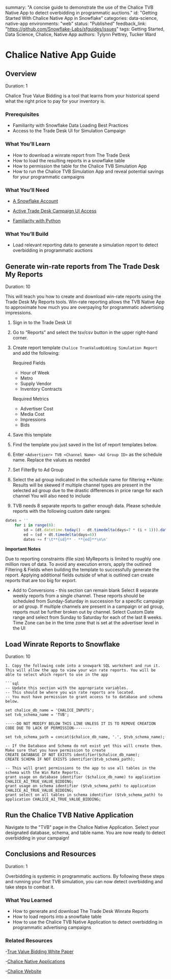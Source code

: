 summary: "A concise guide to demonstrate the use of the Chalice TVB Native App to detect overbidding in programmatic auctions."
id: "Getting Started With Chalice Native App in Snowflake"
categories: data-science, native-app
environments: "web"
status: "Published"
feedback_link: "https://github.com/Snowflake-Labs/sfguides/issues"
tags: Getting Started, Data Science, Chalice, Native App 
authors: Tylynn Pettrey, Tucker Ward 

# Chalice Native App Guide
<!-- ------------------------ -->
## Overview 
Duration: 1

Chalice True Value Bidding is a tool that learns from your historical spend
what the right price to pay for your inventory is. 

### Prerequisites
- Familiarity with Snowflake Data Loading Best Practices
- Access to the Trade Desk UI for Simulation Campaign
### What You’ll Learn 
- How to download a winrate report from The Trade Desk 
- How to load the resulting reports in a snowflake table  
- How to permission the table for the Chalice TVB Simulation App
- How to run the Chalice TVB Simulation App and reveal potential savings for your programmatic campaigns

### What You’ll Need 
- [A Snowflake Account](https://signup.snowflake.com/) 

- [Active Trade Desk Campaign UI Access](https://www.thetradedesk.com/us)

- [Familiarity with Python](https://www.python.org/) 

### What You’ll Build 
- Load relevant reporting data to generate a simulation report to detect overbidding in programmatic auctions

<!-- ------------------------ -->
## Generate win-rate reports from The Trade Desk My Reports
Duration: 10

This will teach you how to create and download win-rate reports using the Trade Desk My Reports tools. Win-rate reporting allows the TVB Native App to approximate how much you are overpaying for programmatic advertising impressions. 

1. Sign in to the Trade Desk UI
2. Go to “Reports” and select the tsv/csv button in the upper right-hand corner.
3. Create report template `Chalice TrueValueBidding Simulation Report` and add the following:

    Required Fields  
    - Hour of Week
    - Metro
    - Supply Vendor
    - Inventory Contracts
    
    Required Metrics
    - Advertiser Cost
    - Media Cost
    - Impressions
    - Bids

4. Save this template
5. Find the template you just saved in the list of report templates below.
6. Enter `<Advertiser> TVB <Channel Name> <Ad Group ID>` as the schedule name. Replace the values as needed
7. Set FilterBy to Ad Group
8. Select the ad group indicated in the schedule name for filtering **Note: Results will be skewed if multiple channel 
types are present in the selected ad group due to the drastic differences in price range for each channel
You will also need to include
9. TVB needs 8 separate reports to gather enough data. Please schedule reports with the following custom date ranges:

```javascript
dates = ''
    for i in range(8):
        sd = (dt.datetime.today() - dt.timedelta(days=7 * (i + 1))).date()
        ed = (sd + dt.timedelta(days=6))
        dates += f'\t**{sd}** - **{ed}**\n\n'
```

**Important Notes**

Due to reporting constraints (file size) MyReports is limited to roughly one million rows of data. To avoid any execution errors, apply the outlined Filtering & Fields when building the template to successfully generate the report. Applying additional fields outside of what is outlined can create reports that are too big for export. 
- Add to Conversions - this section can remain blank 
Select 8 separate weekly reports from a single channel. These reports should be scheduled from Sunday-Saturday in succession for a specific campaign or ad group. If multiple channels are present in a campaign or ad group, reports must be further broken out by channel. 
Select Custom Date range and select from Sunday to Saturday for each of the last 8 weeks. Time Zone can be in the time zone that is set at the advertiser level in the UI


## Load Winrate Reports to Snowflake 
Duration: 10

```
1. Copy the following code into a snowpark SQL worksheet and run it. This will allow the app to view your win rate reports. You will be able to select which report to use in the app

```sql
-- Update this section with the appropriate variables. 
-- This should be where you win rate reports are located. 
-- You must have permission to grant access to to database and schema below.

set chalice_db_name = 'CHALICE_INPUTS';
set tvb_schema_name = 'TVB';

-----DO NOT MODIFY BELOW THIS LINE UNLESS IT IS TO REMOVE CREATION CODE DUE TO LACK OF PERMISSION--------
    
set tvb_schema_path = concat($chalice_db_name, '.', $tvb_schema_name);

-- If the Database and Schema do not exist yet this will create them. Make sure that you have permission to create
CREATE DATABASE IF NOT EXISTS identifier($chalice_db_name);
CREATE SCHEMA IF NOT EXISTS identifier($tvb_schema_path);

-- This will grant permissions to the app to use all tables in the schema with the Win Rate Reports. 
grant usage on database identifier ($chalice_db_name) to application CHALICE_AI_TRUE_VALUE_BIDDING;
grant usage on schema identifier ($tvb_schema_path) to application CHALICE_AI_TRUE_VALUE_BIDDING;
grant select on all tables in schema identifier ($tvb_schema_path) to application CHALICE_AI_TRUE_VALUE_BIDDING;
```

## Run the Chalice TVB Native Application

Navigate to the "TVB" page in the Chalice Native Application. Select your designated database, schema, and table name. You are now ready to detect overbidding in your campaign!
<!-- ------------------------ -->

## Conclusions and Resources
Duration: 1


Overbidding is systemic in programmatic auctions. By following these steps and running your first TVB simulation, you can now detect overbidding and take steps to combat it. 

### What You Learned

- How to generate and download The Trade Desk Winrate Reports
- How to load reports into a snowflake table
- How to use the Chalice TVB Native Application to detect overbidding in programmatic advertising campaigns

### Related Resources

-[True Value Bidding White Paper](https://docsend.com/view/hxwp8j7qmud6kz8i)

-[Chalice Native Applications](https://app.snowflake.com/marketplace/providers/GZT0Z9XTXTP/Chalice%20Custom%20Algorithms?search=chalice)

-[Chalice Website](https://www.chalice.ai/)
